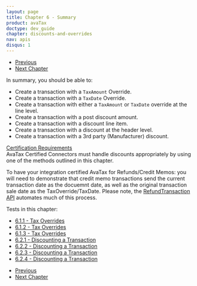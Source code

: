 ```yaml
---
layout: page
title: Chapter 6 - Summary
product: avaTax
doctype: dev_guide
chapter: discounts-and-overrides
nav: apis
disqus: 1
---
```


<ul class="pager">
  <li class="previous"><a href="/avatax/dev-guide/discounts-and-overrides/discounts/"><i class="glyphicon glyphicon-chevron-left"></i>Previous</a></li>
  <li class="next"><a href="/avatax/dev-guide/shipping-and-handling/">Next Chapter<i class="glyphicon glyphicon-chevron-right"></i></a></li>
</ul>

In summary, you should be able to:
<ul class="dev-guide-list">
  <li>Create a transaction with a <code>TaxAmount</code> Override.</li>
  <li>Create a transaction with a <code>TaxDate</code> Override.</li>
  <li>Create a transaction with either a <code>TaxAmount</code> or <code>TaxDate</code> override at the line level.</li>
  <li>Create a transaction with a post discount amount.</li>
  <li>Create a transaction with a discount line item.</li>
  <li>Create a transaction with a discount at the header level.</li>
  <li>Create a transaction with a 3rd party (Manufacturer) discount.</li>
</ul>

<div class="dev-guide-certification">
<div class="dev-guide-certification-heading"><a href="/certification/avatax/use-tax/">Certification Requirements</a></div>
<div class="dev-guide-certification-content">
AvaTax Certified Connectors must handle discounts appropriately by using one of the methods outlined in this chapter. 

To have your integration certified AvaTax for Refunds/Credit Memos: you will need to demonstrate that credit memo transactions send the current transaction date as the docuemnt date, as well as the original transaction sale date as the TaxOverride/TaxDate. Please note, the <a class="dev-guide-link" href="/api-reference/avatax/rest/v2/methods/Transactions/RefundTransaction/">RefundTransaction API</a> automates much of this process.
</div>
</div>

Tests in this chapter:
<ul class="dev-guide-list">
  <li><a class="dev-guide-link" href="/avatax/dev-guide/discounts-and-overrides/overrides/#test1">6.1.1 - Tax Overrides</a></li>
  <li><a class="dev-guide-link" href="/avatax/dev-guide/discounts-and-overrides/overrides/#test2">6.1.2 - Tax Overrides</a></li>
  <li><a class="dev-guide-link" href="/avatax/dev-guide/discounts-and-overrides/overrides/#test3">6.1.3 - Tax Overrides</a></li>
  <li><a class="dev-guide-link" href="/avatax/dev-guide/discounts-and-overrides/discounts/#test1">6.2.1 - Discounting a Transaction</a></li>
  <li><a class="dev-guide-link" href="/avatax/dev-guide/discounts-and-overrides/discounts/#test2">6.2.2 - Discounting a Transaction</a></li>
  <li><a class="dev-guide-link" href="/avatax/dev-guide/discounts-and-overrides/discounts/#test3">6.2.3 - Discounting a Transaction</a></li>
  <li><a class="dev-guide-link" href="/avatax/dev-guide/discounts-and-overrides/discounts/#test4">6.2.4 - Discounting a Transaction</a></li>
</ul>

<ul class="pager">
  <li class="previous"><a href="/avatax/dev-guide/discounts-and-overrides/discounts/"><i class="glyphicon glyphicon-chevron-left"></i>Previous</a></li>
  <li class="next"><a href="/avatax/dev-guide/shipping-and-handling/">Next Chapter<i class="glyphicon glyphicon-chevron-right"></i></a></li>
</ul>